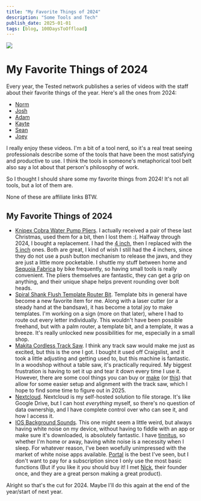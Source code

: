 ```yaml
---
title: "My Favorite Things of 2024"
description: "Some Tools and Tech"
publish_date: 2025-01-01
tags: [blog, 100DaysToOffload]
---
```


![](https://img.buzzfeed.com/buzzfeed-static/static/2015-09/29/22/enhanced/webdr14/anigif_original-5801-1443580997-15.gif)

# My Favorite Things of 2024

Every year, the Tested network publishes a series of videos with the staff about their favorite things of the year. Here's all the ones from 2024:

- [Norm](https://www.youtube.com/watch?v=12uvJkBL7mo)
- [Josh](https://www.youtube.com/watch?v=j_88zIuh_xY&pp=ygUOVGVzdGVkIGluIDIwMjQ%3D)
- [Adam](https://www.youtube.com/watch?v=qgrt7uoGm70&pp=ygUOVGVzdGVkIGluIDIwMjQ%3D)
- [Kayte](https://www.youtube.com/watch?v=E2sBYsaW8h4&pp=ygUOVGVzdGVkIGluIDIwMjQ%3D)
- [Sean](https://www.youtube.com/watch?v=Jhvq9M2TCjU&pp=ygUOVGVzdGVkIGluIDIwMjQ%3D)
- [Joey](https://www.youtube.com/watch?v=Z_J1wXFXBoo&pp=ygUOVGVzdGVkIGluIDIwMjQ%3D)

I really enjoy these videos. I'm a bit of a tool nerd, so it's a real treat seeing professionals describe some of the tools that have been the most satisfying and productive to use. I think the tools in someone's metaphorical tool belt also say a lot about that person's philosophy of work.

So I thought I should share some my favorite things from 2024! It's not all tools, but a lot of them are.

None of these are affiliate links BTW.

## My Favorite Things of 2024
- [Knipex Cobra Water Pump Pliers](https://www.knipex.com/products/pipe-wrenches-and-water-pump-pliers/knipex-cobra-high-tech-water-pump-pliers/knipex-cobra-high-tech-water-pump-pliers/8703180?v=9365). I actually received a pair of these last Christmas, used them for a bit, then I lost them :(. Halfway through 2024, I bought a replacement. I had the [4 inch](https://a.co/d/75JYw9D), then I replaced with the [5 inch](https://a.co/d/a1aPUr3) ones. Both are great, I kind of wish I still had the 4 inchers, since they do not use a push button mechanism to release the jaws, and they are just a little more pocketable. I shuttle my stuff between home and [Sequoia Fabrica](https://sequoiafabrica.org) by bike frequently, so having small tools is really convenient. The pliers themselves are fantastic, they can get a grip on anything, and their unique shape helps prevent rounding over bolt heads.
- [Spiral Shank Flush Template Router Bit](https://www.banggood.com/12_7+25_4+67MM-Carbide-Lower-Bearing-Spiral-Trimming-CNC-Router-Bit-End-Mill-1-or-4-inch-6_35mm-Shank-for-Woodworking-p-2000463.html?cur_warehouse=CN&rmmds=search). Template bits in general have become a new favorite item for me. Along with a laser cutter (or a steady hand at the bandsaw), it has become a total joy to make templates. I'm working on a sign (more on that later), where I had to route out every letter individually. This wouldn't have been possible freehand, but with a palm router, a template bit, and a template, it was a breeze. It's really unlocked new possibilities for me, especially in a small shop.
- [Makita Cordless Track Saw](https://a.co/d/3LE3lVz). I think any track saw would make me just as excited, but this is the one I got. I bought it used off Craigslist, and it took a little adjusting and getting used to, but this machine is fantastic. In a woodshop without a table saw, it's practically required. My biggest frustration is having to set it up and tear it down every time I use it. However, there are some cool things you can buy or [make](https://www.youtube.com/watch?v=sHj5G6t1qvY&pp=ygUUdHJhY2sgc2F3IHJhaWwgaGluZ2U%3D) (or [this](https://www.youtube.com/watch?v=59RAkriXEh0&pp=ygUUdHJhY2sgc2F3IHJhaWwgaGluZ2U%3D)) that allow for some easier setup and alignment with the track saw, which I hope to find some time to figure out in 2025.
- [Nextcloud](https://nextcloud.com/). Nextcloud is my self-hosted solution to file storage. It's like Google Drive, but I can host _everything_ myself, so there's no question of data ownership, and I have complete control over who can see it, and how I access it.
- [IOS Background Sounds](https://support.apple.com/guide/iphone/play-background-sounds-iphb2cfa052c/ios). This one might seem a little weird, but always having white noise on my device, without having to fiddle with an app or make sure it's downloaded, is absolutely fantastic. I have [tinnitus](https://en.wikipedia.org/wiki/Tinnitus), so whether I'm home or away, having white noise is a necessity when I sleep. For whatever reason, I've been woefully unimpressed with the market of white noise apps available. [Portal](https://portal.app/) is the best I've seen, but I don't want to pay for a subscription since I only use the most basic functions (But if you like it _you_ should buy it! I met [Nick](https://portal.app/about), their founder once, and they are a great person making a great product).

Alright so that's the cut for 2024. Maybe I'll do this again at the end of the year/start of next year.
